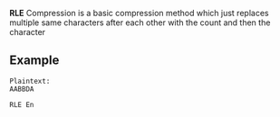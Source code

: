 **RLE** Compression is a basic compression method which just replaces multiple same characters after each other with the count and then the character

## Example

```plaintext
Plaintext:
AABBDA

RLE En

```